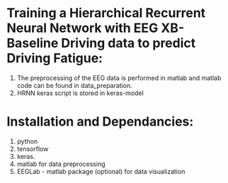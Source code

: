 # Training a Hierarchical Recurrent Neural Network with EEG XB-Baseline Driving data to predict Driving Fatigue:

1. The preprocessing of the EEG data is performed in matlab and matlab code can be found in data_preparation. 
2. HRNN keras script is stored in keras-model 

# Installation and Dependancies:

1. python
2. tensorflow
3. keras. 
4. matlab for data preprocessing 
5. EEGLab - matlab package (optional) for data visualization 
